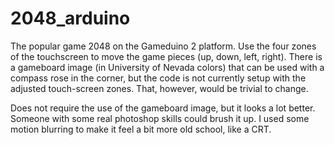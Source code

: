 2048_arduino
============

The popular game 2048 on the Gameduino 2 platform. Use the four zones of the touchscreen
to move the game pieces (up, down, left, right). There is a gameboard image (in University of Nevada colors) that can be used
with a compass rose in the corner, but the code is not currently setup with the adjusted
touch-screen zones. That, however, would be trivial to change.

Does not require the use of the gameboard image, but it looks a lot better. 
Someone with some real photoshop skills could brush it up. I used some motion blurring to make it feel 
a bit more old school, like a CRT.
